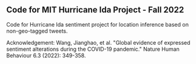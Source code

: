 ## Code for MIT Hurricane Ida Project - Fall 2022

Code for Hurricane Ida sentiment project for location inference based on non-geo-tagged tweets. 

Acknowledgement: Wang, Jianghao, et al. "Global evidence of expressed sentiment alterations during the COVID-19 pandemic." Nature Human Behaviour 6.3 (2022): 349-358.